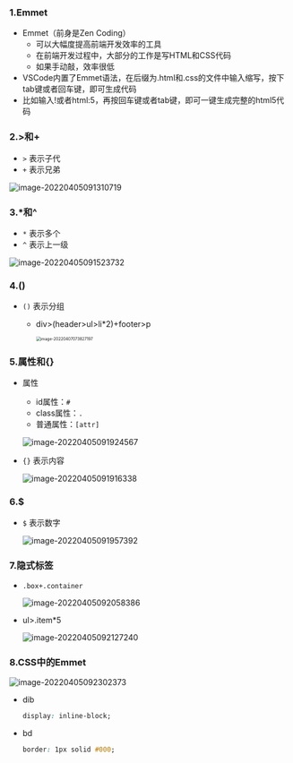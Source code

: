 ### 1.Emmet

- Emmet（前身是Zen Coding）
  - 可以大幅度提高前端开发效率的工具
  - 在前端开发过程中，大部分的工作是写HTML和CSS代码
  - 如果手动敲，效率很低
- VSCode内置了Emmet语法，在后缀为.html和.css的文件中输入缩写，按下tab键或者回车键，即可生成代码
- 比如输入!或者html:5，再按回车键或者tab键，即可一键生成完整的html5代码

### 2.>和+

- `>` 表示子代
- `+` 表示兄弟

![image-20220405091310719](https://s2.loli.net/2022/04/05/J29drGBQusVOI8H.png)

### 3.*和^

- `*` 表示多个
- `^` 表示上一级

![image-20220405091523732](https://s2.loli.net/2022/04/05/YirSsqHhZCVNeI9.png)

### 4.()

- `()` 表示分组

  - div>(header>ul>li*2)+footer>p

    <img src="https://s2.loli.net/2022/04/07/6qiwmGo2CaJLBSp.png" alt="image-20220407073827197" style="zoom: 50%;" />

### 5.属性和{}

- 属性

  - id属性：`#`
  - class属性：`.`
  - 普通属性：`[attr]`

  ![image-20220405091924567](https://s2.loli.net/2022/04/05/CPwaVc3vtu98xYN.png)

- `{}` 表示内容

  ![image-20220405091916338](https://s2.loli.net/2022/04/05/Ld1CiSk8KUuneMG.png)

### 6.$

- `$` 表示数字

  ![image-20220405091957392](https://s2.loli.net/2022/04/05/NdZcqXK5vyOwefm.png)

### 7.隐式标签

- `.box+.container`

  ![image-20220405092058386](https://s2.loli.net/2022/04/05/OXGKaEm8PstMcw1.png)

- ul>.item*5

  ![image-20220405092127240](https://s2.loli.net/2022/04/05/nmJFz4bel2QcNSo.png)

### 8.CSS中的Emmet

![image-20220405092302373](https://s2.loli.net/2022/04/05/jbpJ9h5oTNYHVIR.png)

- dib

  ```css
  display: inline-block;
  ```

- bd

  ```css
  border: 1px solid #000;
  ```

  
